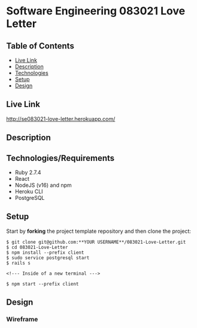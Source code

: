 # Software Engineering 083021 Love Letter

## Table of Contents
* [Live Link](#live-link)
* [Description](#description)
* [Technologies](#technologies)
* [Setup](#setup)
* [Design](#design)

<a name="live-link"/>

## Live Link
http://se083021-love-letter.herokuapp.com/

<a name="description"/>

## Description

<a name="technologies"/>

## Technologies/Requirements
- Ruby 2.7.4
- React
- NodeJS (v16) and npm
- Heroku CLI
- PostgreSQL

<a name="setup"/>

## Setup
Start by **forking** the project template repository and then clone the project:
```
$ git clone git@github.com:**YOUR USERNAME**/083021-Love-Letter.git
$ cd 083021-Love-Letter
$ npm install --prefix client
$ sudo service postgresql start
$ rails s

<!--- Inside of a new terminal --->

$ npm start --prefix client
```

<a name="design"/>

## Design

### Wireframe
